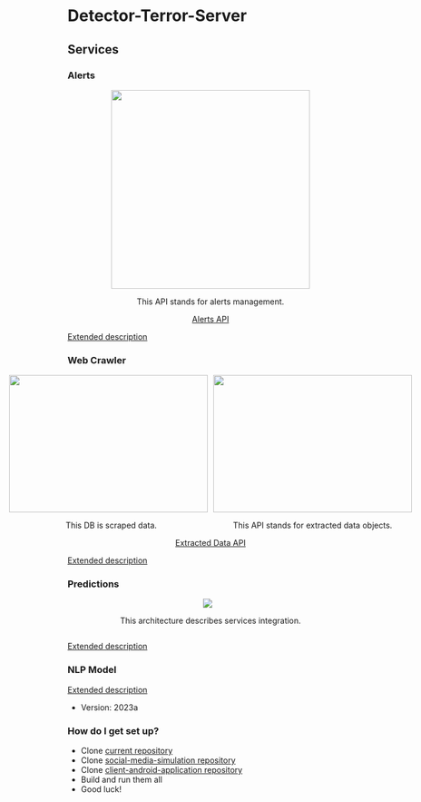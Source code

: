 # Detector-Terror-Server #
## Services
### Alerts
<div align="center">
    <img src="https://drive.google.com/uc?export=§view&id=1S-2jMdLZwR19ZQegfyNG_wa5BwZegPnr" width="350px" /> 
    <p>This API stands for alerts management.</p> 
    <a href="http://localhost:8082/webjars/swagger-ui/index.html">Alerts API</a>
</div>  

[Extended description](ReactiveAlertsManagementService/README.md)

### Web Crawler
<div align="center">
    <div style="display: flex; flex-direction: row; justify-content: center; align-items: stretch;">
        <div style="display: flex; flex-direction: column; justify-content: center; align-items: center;">
            <img src="https://drive.google.com/uc?export=§view&id=1QHA8yeeurWgKQqBnPqseETOj0MNC3xsx" width="350px" height="242px" style="margin-right: 10px;"/> 
            <p>This DB is scraped data.</p>
        </div>
        <div style="display: flex; flex-direction: column; justify-content: center; align-items: center;">
            <img src="https://drive.google.com/uc?export=§view&id=13QL5M-narJgKpEF8kM1u2qFX6fRmBcZs" width="350px" height="242px"/> 
            <p>This API stands for extracted data objects.</p> 
        </div>
    </div>
    <a href="http://localhost:8081/webjars/swagger-ui/index.html">Extracted Data API</a>
</div>

[Extended description](ReactiveWebCrawlerService/README.md)

### Predictions
<div align="center">
    <div style="display: flex; flex-direction: row; justify-content: center; align-items: stretch;">
        <div style="display: flex; flex-direction: column; justify-content: center; align-items: center;">
            <img src="https://drive.google.com/uc?export=§view&id=1FUY8lp1OvOW4j0G2ku7D2MhrEy7udV1H" style="margin-right: 10px;"/> 
            <p>This architecture describes services integration.</p>
        </div>
    </div>
</div>

[Extended description](PredictionResultService/README.md)

### NLP Model
[Extended description](TrainModelService/README.md)  
  
  
* Version: 2023a

### How do I get set up? ###

* Clone [current repository](https://github.com/Jordan-me/detector-server-final-project)
* Clone [social-media-simulation repository](https://github.com/katiaStepovoy/SocialMediaSimulations) 
* Clone [client-android-application repository](https://github.com/chenifargan/chenifargan_finalproject)
* Build and run them all
* Good luck!
